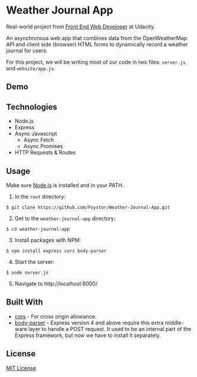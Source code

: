 # Weather Journal App

Real-world project from [Front End Web Developer](https://www.udacity.com/course/front-end-web-developer-nanodegree--nd0011) at Udacity.

An asynchronous web app that combines data from the OpenWeatherMap API and client side (browser) HTML forms to dynamically record a weather journal for users.

For this project, we will be writing most of our code in two files: `server.js` and `website/app.js`.

## Demo



## Technologies

- Node.js
- Express
- Async Javascript
  - Async Fetch
  - Async Promises
- HTTP Requests & Routes

## Usage

Make sure [Node.js](https://nodejs.org/en/download) is installed and in your PATH.

1. In the `root` directory:

```
$ git clone https://github.com/Foystor/Weather-Journal-App.git
```

2. Get to the `weather-journal-app` directory:

```
$ cd weather-journal-app
```

3. Install packages with NPM:

```
$ npm install express cors body-parser
```

4. Start the server:

```
$ node server.js
```

5. Navigate to http://localhost:8000/

## Built With

- [cors](https://github.com/expressjs/cors) - For cross origin allowance.
- [body-parser](https://github.com/expressjs/body-parser) - Express version 4 and above require this extra middle-ware layer to handle a POST request. It used to be an internal part of the Express framework, but now we have to install it separately.

## License

[MIT License](LICENSE)